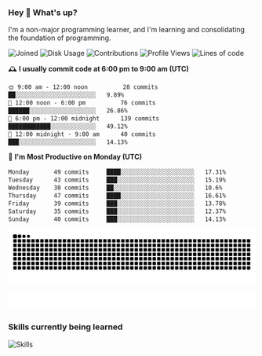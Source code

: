 ### Hey :wave: What's up?

I'm a non-major programming learner, and I'm learning and consolidating the foundation of programming.

<!--START_SECTION:waka-->
![Joined](http://img.shields.io/badge/Joined-7%20years%20ago-6D67E4?style=flat&labelColor=453C67)
![Disk Usage](http://img.shields.io/badge/Github%27s%20Storage-598.5%20MB-FD841F?style=flat&labelColor=E14D2A)
![Contributions](http://img.shields.io/badge/Contributions%20in%202023-281-7DCE13?style=flat&labelColor=2B7A0B)
![Profile Views](http://img.shields.io/badge/Profile%20Views-6-3AB4F2?style=flat&labelColor=0078AA)
![Lines of code](https://img.shields.io/badge/Lines%20of%20code-2%20Million%20Lines%20of%20code-FF8B8B?style=flat&labelColor=EB4747)

🕰️ **I usually commit code at 6:00 pm to 9:00 am (UTC)** 

```text
🌞 9:00 am - 12:00 noon          28 commits     ██░░░░░░░░░░░░░░░░░░░░░░░   9.89% 
🌆 12:00 noon - 6:00 pm          76 commits     ██████░░░░░░░░░░░░░░░░░░░   26.86% 
🌃 6:00 pm - 12:00 midnight      139 commits    ████████████░░░░░░░░░░░░░   49.12% 
🌙 12:00 midnight - 9:00 am      40 commits     ███░░░░░░░░░░░░░░░░░░░░░░   14.13%
```
📅 **I'm Most Productive on Monday (UTC)** 

```text
Monday       49 commits     ████░░░░░░░░░░░░░░░░░░░░░   17.31% 
Tuesday      43 commits     ███░░░░░░░░░░░░░░░░░░░░░░   15.19% 
Wednesday    30 commits     ██░░░░░░░░░░░░░░░░░░░░░░░   10.6% 
Thursday     47 commits     ████░░░░░░░░░░░░░░░░░░░░░   16.61% 
Friday       39 commits     ███░░░░░░░░░░░░░░░░░░░░░░   13.78% 
Saturday     35 commits     ███░░░░░░░░░░░░░░░░░░░░░░   12.37% 
Sunday       40 commits     ███░░░░░░░░░░░░░░░░░░░░░░   14.13%
```

<!--END_SECTION:waka-->

![Snake animation](https://raw.githubusercontent.com/dirname/dirname/output/snake.svg)

![metrics](github-metrics.svg)

### Skills currently being learned

![Skills](https://skillicons.dev/icons?i=linux,rust,go,solidity,typescript,bash,git,postgres,mysql,redis,mongo,docker,kubernetes,grafana,prometheus)
